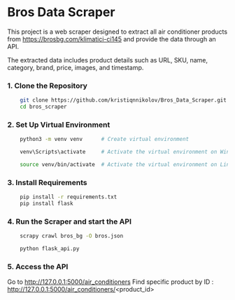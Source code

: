 # Bros Data Scraper

This project is a web scraper designed to extract all air conditioner products from https://brosbg.com/klimatici-ci145
and provide the data through an API.

The extracted data includes product details such as URL, SKU, name, category, brand, price, images, and timestamp.

### 1. Clone the Repository
```bash
    git clone https://github.com/kristiqnnikolov/Bros_Data_Scraper.git
    cd bros_scraper
```
### 2. Set Up Virtual Environment
```bash
    python3 -m venv venv      # Create virtual environment
```
```bash
    venv\Scripts\activate     # Activate the virtual environment on Windows
```
```bash
    source venv/bin/activate  # Activate the virtual environment on Linux/Mac
```
### 3. Install Requirements
```bash
    pip install -r requirements.txt
    pip install flask
```
### 4. Run the Scraper and start the API
```bash
    scrapy crawl bros_bg -O bros.json
```
```bash
    python flask_api.py
```
### 5. Access the API
   Go to http://127.0.0.1:5000/air_conditioners
   Find specific product by ID : http://127.0.0.1:5000/air_conditioners/<product_id>

